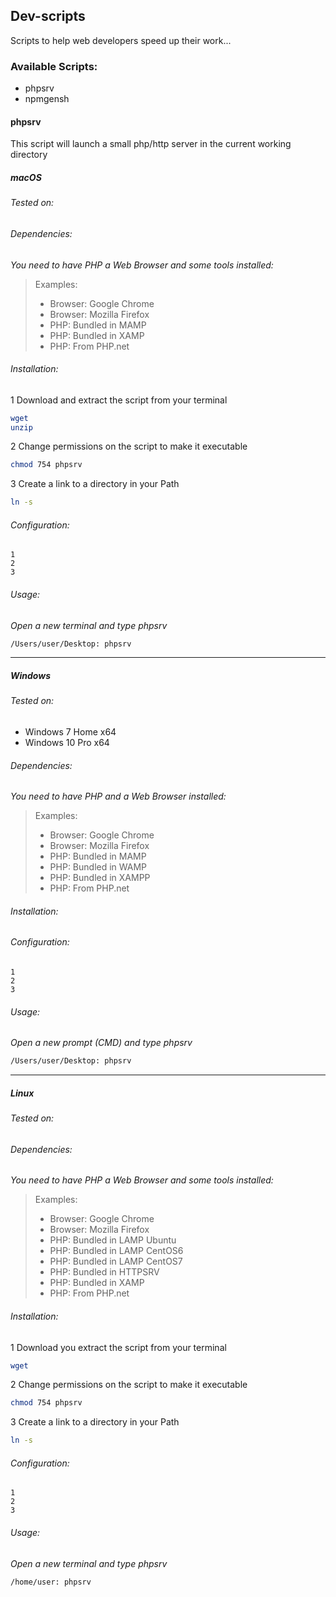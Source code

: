 ## Dev-scripts
Scripts to help web developers speed up their work...

### Available Scripts:
* phpsrv
* npmgensh

#### phpsrv
This script will launch a small php/http server in the current working directory

##### macOS

###### Tested on:

###### Dependencies:
_You need to have PHP a Web Browser and some tools installed:_ 
> Examples:
> - Browser: Google Chrome
> - Browser: Mozilla Firefox
> - PHP: Bundled in MAMP
> - PHP: Bundled in XAMP
> - PHP: From PHP.net

###### Installation:
1 Download and extract the script from your terminal
```BASH
wget
unzip
```
2 Change permissions on the script to make it executable
```BASH
chmod 754 phpsrv
```
3 Create a link to a directory in your Path
```BASH
ln -s
```
###### Configuration:
```
1
2
3
```
###### Usage:
_Open a new terminal and type phpsrv_
```BASH
/Users/user/Desktop: phpsrv
```
---
##### Windows

###### Tested on:
- Windows 7 Home x64
- Windows 10 Pro x64

###### Dependencies:
_You need to have PHP and a Web Browser installed:_ 
> Examples:
> - Browser: Google Chrome
> - Browser: Mozilla Firefox
> - PHP: Bundled in MAMP
> - PHP: Bundled in WAMP
> - PHP: Bundled in XAMPP
> - PHP: From PHP.net

###### Installation:

###### Configuration:
```
1
2
3
```
###### Usage:
_Open a new prompt (CMD) and type phpsrv_
```BASH
/Users/user/Desktop: phpsrv
```
---

##### Linux

###### Tested on:

###### Dependencies:
_You need to have PHP a Web Browser and some tools installed:_ 
> Examples:
> - Browser: Google Chrome
> - Browser: Mozilla Firefox
> - PHP: Bundled in LAMP Ubuntu
> - PHP: Bundled in LAMP CentOS6
> - PHP: Bundled in LAMP CentOS7
> - PHP: Bundled in HTTPSRV
> - PHP: Bundled in XAMP
> - PHP: From PHP.net

###### Installation:
1 Download you extract the script from your terminal
```BASH
wget
```
2 Change permissions on the script to make it executable
```BASH
chmod 754 phpsrv
```
3 Create a link to a directory in your Path
```BASH
ln -s
```
###### Configuration:
```
1
2
3
```
###### Usage:
_Open a new terminal and type phpsrv_
```BASH
/home/user: phpsrv
```